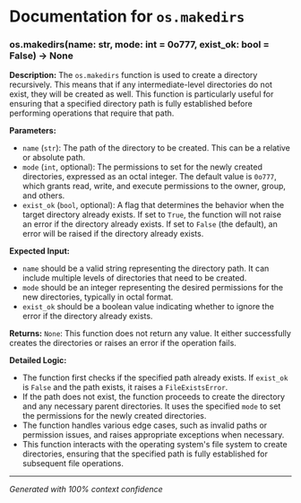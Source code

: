 # Documentation for `os.makedirs`

### os.makedirs(name: str, mode: int = 0o777, exist_ok: bool = False) -> None

**Description:**
The `os.makedirs` function is used to create a directory recursively. This means that if any intermediate-level directories do not exist, they will be created as well. This function is particularly useful for ensuring that a specified directory path is fully established before performing operations that require that path.

**Parameters:**
- `name` (`str`): The path of the directory to be created. This can be a relative or absolute path.
- `mode` (`int`, optional): The permissions to set for the newly created directories, expressed as an octal integer. The default value is `0o777`, which grants read, write, and execute permissions to the owner, group, and others.
- `exist_ok` (`bool`, optional): A flag that determines the behavior when the target directory already exists. If set to `True`, the function will not raise an error if the directory already exists. If set to `False` (the default), an error will be raised if the directory already exists.

**Expected Input:**
- `name` should be a valid string representing the directory path. It can include multiple levels of directories that need to be created.
- `mode` should be an integer representing the desired permissions for the new directories, typically in octal format.
- `exist_ok` should be a boolean value indicating whether to ignore the error if the directory already exists.

**Returns:**
`None`: This function does not return any value. It either successfully creates the directories or raises an error if the operation fails.

**Detailed Logic:**
- The function first checks if the specified path already exists. If `exist_ok` is `False` and the path exists, it raises a `FileExistsError`.
- If the path does not exist, the function proceeds to create the directory and any necessary parent directories. It uses the specified `mode` to set the permissions for the newly created directories.
- The function handles various edge cases, such as invalid paths or permission issues, and raises appropriate exceptions when necessary.
- This function interacts with the operating system's file system to create directories, ensuring that the specified path is fully established for subsequent file operations.

---
*Generated with 100% context confidence*
